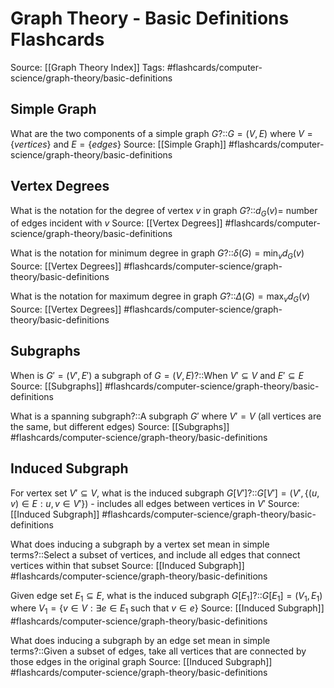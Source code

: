 # Graph Theory - Basic Definitions Flashcards

Source: [[Graph Theory Index]]
Tags: #flashcards/computer-science/graph-theory/basic-definitions

## Simple Graph
What are the two components of a simple graph $G$?::$G = (V, E)$ where $V = \{vertices\}$ and $E = \{edges\}$
Source: [[Simple Graph]]
#flashcards/computer-science/graph-theory/basic-definitions

## Vertex Degrees
What is the notation for the degree of vertex $v$ in graph $G$?::$d_G(v) =$ number of edges incident with $v$
Source: [[Vertex Degrees]]
#flashcards/computer-science/graph-theory/basic-definitions

What is the notation for minimum degree in graph $G$?::$\delta(G) = \min_v d_G(v)$
Source: [[Vertex Degrees]]
#flashcards/computer-science/graph-theory/basic-definitions

What is the notation for maximum degree in graph $G$?::$\Delta(G) = \max_v d_G(v)$
Source: [[Vertex Degrees]]
#flashcards/computer-science/graph-theory/basic-definitions

## Subgraphs
When is $G' = (V', E')$ a subgraph of $G = (V, E)$?::When $V' \subseteq V$ and $E' \subseteq E$
Source: [[Subgraphs]]
#flashcards/computer-science/graph-theory/basic-definitions

What is a spanning subgraph?::A subgraph $G'$ where $V' = V$ (all vertices are the same, but different edges)
Source: [[Subgraphs]]
#flashcards/computer-science/graph-theory/basic-definitions

## Induced Subgraph
For vertex set $V' \subseteq V$, what is the induced subgraph $G[V']$?::$G[V'] = (V', \{(u,v) \in E : u,v \in V'\})$ - includes all edges between vertices in $V'$
Source: [[Induced Subgraph]]
#flashcards/computer-science/graph-theory/basic-definitions

What does inducing a subgraph by a vertex set mean in simple terms?::Select a subset of vertices, and include all edges that connect vertices within that subset
Source: [[Induced Subgraph]]
#flashcards/computer-science/graph-theory/basic-definitions

Given edge set $E_1 \subseteq E$, what is the induced subgraph $G[E_1]$?::$G[E_1] = (V_1, E_1)$ where $V_1 = \{v \in V : \exists e \in E_1 \text{ such that } v \in e\}$
Source: [[Induced Subgraph]]
#flashcards/computer-science/graph-theory/basic-definitions

What does inducing a subgraph by an edge set mean in simple terms?::Given a subset of edges, take all vertices that are connected by those edges in the original graph
Source: [[Induced Subgraph]]
#flashcards/computer-science/graph-theory/basic-definitions